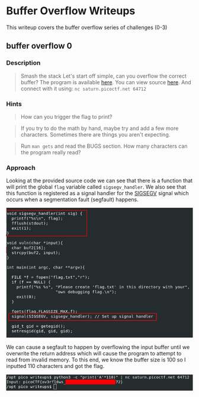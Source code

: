 # Buffer Overflow Writeups

This writeup covers the buffer overflow series of challenges (0-3)

## buffer overflow 0 

### Description

> Smash the stack
> Let's start off simple, can you overflow the correct buffer? The program is available [here](./buffer_overflow_0/vuln). You can view source [here](./buffer_overflow_0/vuln.c). And connect with it using: `nc saturn.picoctf.net 64712`

### Hints

> How can you trigger the flag to print?

> If you try to do the math by hand, maybe try and add a few more characters. Sometimes there are things you aren't expecting.

> Run `man gets` and read the BUGS section. How many characters can the program really read?

### Approach

Looking at the provided source code we can see that there is a function that will print the global `flag` variable called `sigsegv_handler`.
We also see that this function is registered as a signal handler for the [SIGSEGV](https://www.tutorialspoint.com/c_standard_library/c_function_signal.htm) signal which occurs when a segmentation fault (segfault) happens.

![](./images/bo0_signal_handler.png)

We can cause a segfault to happen by overflowing the input buffer until we overwrite the return address which will cause the program to attempt to read from invalid memory.
To this end, we know the buffer size is 100 so I inputted 110 characters and got the flag.

![](./images/bo0_flag.png)

